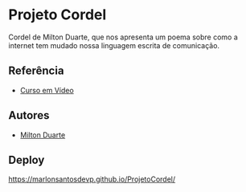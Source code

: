 # Projeto Cordel


Cordel de Milton Duarte, que nos apresenta um poema sobre como a internet tem mudado nossa linguagem escrita de comunicação.


## Referência

 - [Curso em Vídeo](https://cursoemvideo.com)
 

## Autores

- [Milton Duarte](https://www.recantodasletras.com.br/poesias/3186743)


## Deploy

https://marlonsantosdevp.github.io/ProjetoCordel/
